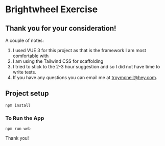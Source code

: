 # Brightwheel Exercise

## Thank you for your consideration!

A couple of notes:

1. I used VUE 3 for this project as that is the framework I am most comfortable with
2. I am using the Tailwind CSS for scaffolding
3. I tried to stick to the 2-3 hour suggestion and so I did not have time to write tests. 
4. If you have any questions you can email me at troymcneil@hey.com.


## Project setup
```
npm install
```

### To Run the App
```
npm run web
```


Thank you!




